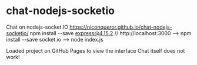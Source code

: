 # chat-nodejs-socketio
Chat on nodejs-socket.IO https://niconqueror.github.io/chat-nodejs-socketio/
npm install --save express@4.15.2  //
http://localhost:3000  -->
npm install --save socket.io -->  node index.js

Loaded project on GitHub Pages to view the interface
Chat itself does not work!
